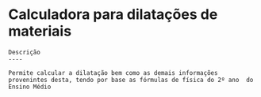 
Calculadora para dilatações de materiais 
========
```
Descrição
----
```

```
Permite calcular a dilatação bem como as demais informações provenintes desta, tendo por base as fórmulas de física do 2º ano  do Ensino Médio

```



